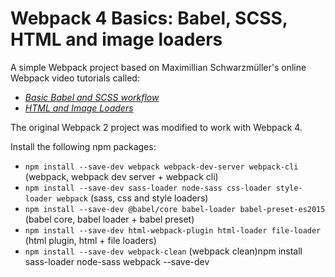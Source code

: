 # Webpack 4 Basics: Babel, SCSS, HTML and image loaders

A simple Webpack project based on Maximillian Schwarzmüller's online Webpack video tutorials called: 

* [*Basic Babel and SCSS workflow*](https://www.youtube.com/watch?v=8vnkM8JgjpU)
* [*HTML and Image Loaders*](https://www.youtube.com/watch?v=CzLiXgRUt4g)

The original Webpack 2 project was modified to work with Webpack 4.

Install the following npm packages:
* `npm install --save-dev webpack webpack-dev-server webpack-cli` (webpack, webpack dev server + webpack cli)
* `npm install --save-dev sass-loader node-sass css-loader style-loader webpack` (sass, css and style loaders)
* `npm install --save-dev @babel/core babel-loader babel-preset-es2015` (babel core, babel loader + babel preset)
* `npm install --save-dev html-webpack-plugin html-loader file-loader` (html plugin, html + file loaders)
* `npm install --save-dev webpack-clean` (webpack clean)npm install sass-loader node-sass webpack --save-dev

